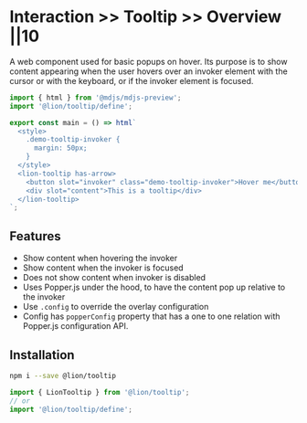 # Interaction >> Tooltip >> Overview ||10

A web component used for basic popups on hover.
Its purpose is to show content appearing when the user hovers over an invoker element with the cursor or with the keyboard, or if the invoker element is focused.

```js script
import { html } from '@mdjs/mdjs-preview';
import '@lion/tooltip/define';
```

```js preview-story
export const main = () => html`
  <style>
    .demo-tooltip-invoker {
      margin: 50px;
    }
  </style>
  <lion-tooltip has-arrow>
    <button slot="invoker" class="demo-tooltip-invoker">Hover me</button>
    <div slot="content">This is a tooltip</div>
  </lion-tooltip>
`;
```

## Features

- Show content when hovering the invoker
- Show content when the invoker is focused
- Does not show content when invoker is disabled
- Uses Popper.js under the hood, to have the content pop up relative to the invoker
- Use `.config` to override the overlay configuration
- Config has `popperConfig` property that has a one to one relation with Popper.js configuration API.

## Installation

```bash
npm i --save @lion/tooltip
```

```js
import { LionTooltip } from '@lion/tooltip';
// or
import '@lion/tooltip/define';
```
